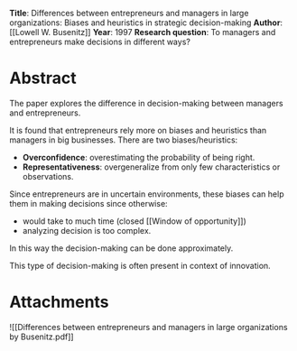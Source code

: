 **Title**: Differences between entrepreneurs and managers in large organizations: Biases and heuristics in strategic decision-making
**Author**: [[Lowell W. Busenitz]]
**Year**: 1997
**Research question**: To managers and entrepreneurs make decisions in different ways?
# Abstract
The paper explores the difference in decision-making between managers and entrepreneurs.

It is found that entrepreneurs rely more on biases and heuristics than managers in big businesses. There are two biases/heuristics:
- **Overconfidence**: overestimating the probability of being right.
- **Representativeness**: overgeneralize from only few characteristics or observations.

Since entrepreneurs are in uncertain environments, these biases can help them in making decisions since otherwise:
- would take to much time (closed [[Window of opportunity]])
- analyzing decision is too complex.

In this way the decision-making can be done approximately.

This type of decision-making is often present in context of innovation.
# Attachments
![[Differences between entrepreneurs and managers in large organizations by Busenitz.pdf]]